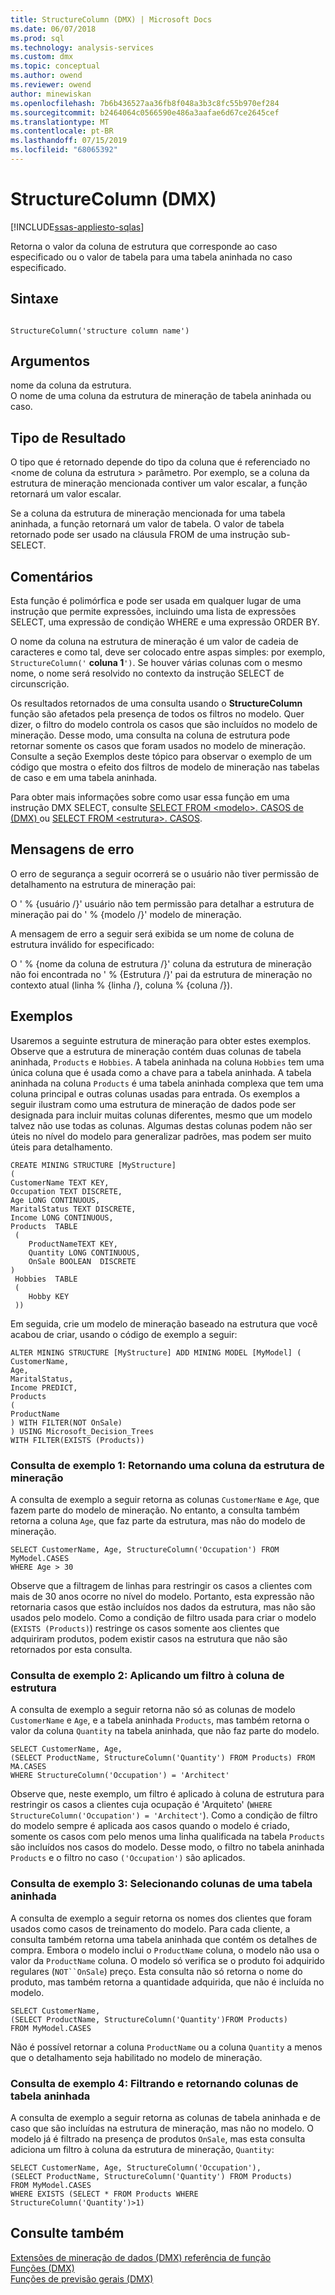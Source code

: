 ```yaml
---
title: StructureColumn (DMX) | Microsoft Docs
ms.date: 06/07/2018
ms.prod: sql
ms.technology: analysis-services
ms.custom: dmx
ms.topic: conceptual
ms.author: owend
ms.reviewer: owend
author: minewiskan
ms.openlocfilehash: 7b6b436527aa36fb8f048a3b3c8fc55b970ef284
ms.sourcegitcommit: b2464064c0566590e486a3aafae6d67ce2645cef
ms.translationtype: MT
ms.contentlocale: pt-BR
ms.lasthandoff: 07/15/2019
ms.locfileid: "68065392"
---
```

# <a name="structurecolumn-dmx"></a>StructureColumn (DMX)
[!INCLUDE[ssas-appliesto-sqlas](../includes/ssas-appliesto-sqlas.md)]

  Retorna o valor da coluna de estrutura que corresponde ao caso especificado ou o valor de tabela para uma tabela aninhada no caso especificado.  
  
## <a name="syntax"></a>Sintaxe  
  
```  
  
StructureColumn('structure column name')  
```  
  
## <a name="arguments"></a>Argumentos  
 nome da coluna da estrutura.  
 O nome de uma coluna da estrutura de mineração de tabela aninhada ou caso.  
  
## <a name="result-type"></a>Tipo de Resultado  
 O tipo que é retornado depende do tipo da coluna que é referenciado no \<nome de coluna da estrutura > parâmetro. Por exemplo, se a coluna da estrutura de mineração mencionada contiver um valor escalar, a função retornará um valor escalar.  
  
 Se a coluna da estrutura de mineração mencionada for uma tabela aninhada, a função retornará um valor de tabela. O valor de tabela retornado pode ser usado na cláusula FROM de uma instrução sub-SELECT.  
  
## <a name="remarks"></a>Comentários  
 Esta função é polimórfica e pode ser usada em qualquer lugar de uma instrução que permite expressões, incluindo uma lista de expressões SELECT, uma expressão de condição WHERE e uma expressão ORDER BY.  
  
 O nome da coluna na estrutura de mineração é um valor de cadeia de caracteres e como tal, deve ser colocado entre aspas simples: por exemplo, `StructureColumn('` **coluna 1**`')`. Se houver várias colunas com o mesmo nome, o nome será resolvido no contexto da instrução SELECT de circunscrição.  
  
 Os resultados retornados de uma consulta usando o **StructureColumn** função são afetados pela presença de todos os filtros no modelo. Quer dizer, o filtro do modelo controla os casos que são incluídos no modelo de mineração. Desse modo, uma consulta na coluna de estrutura pode retornar somente os casos que foram usados no modelo de mineração. Consulte a seção Exemplos deste tópico para observar o exemplo de um código que mostra o efeito dos filtros de modelo de mineração nas tabelas de caso e em uma tabela aninhada.  
  
 Para obter mais informações sobre como usar essa função em uma instrução DMX SELECT, consulte [SELECT FROM &#60;modelo&#62;. CASOS de &#40;DMX&#41; ](../dmx/select-from-model-cases-dmx.md) ou [SELECT FROM &#60;estrutura&#62;. CASOS](../dmx/select-from-structure-cases.md).  
  
## <a name="error-messages"></a>Mensagens de erro  
 O erro de segurança a seguir ocorrerá se o usuário não tiver permissão de detalhamento na estrutura de mineração pai:  
  
 O ' % {usuário /}' usuário não tem permissão para detalhar a estrutura de mineração pai do ' % {modelo /}' modelo de mineração.  
  
 A mensagem de erro a seguir será exibida se um nome de coluna de estrutura inválido for especificado:  
  
 O ' % {nome da coluna de estrutura /}' coluna da estrutura de mineração não foi encontrada no ' % {Estrutura /}' pai da estrutura de mineração no contexto atual (linha % {linha /}, coluna % {coluna /}).  
  
## <a name="examples"></a>Exemplos  
 Usaremos a seguinte estrutura de mineração para obter estes exemplos. Observe que a estrutura de mineração contém duas colunas de tabela aninhada, `Products` e `Hobbies`. A tabela aninhada na coluna `Hobbies` tem uma única coluna que é usada como a chave para a tabela aninhada. A tabela aninhada na coluna `Products` é uma tabela aninhada complexa que tem uma coluna principal e outras colunas usadas para entrada. Os exemplos a seguir ilustram como uma estrutura de mineração de dados pode ser designada para incluir muitas colunas diferentes, mesmo que um modelo talvez não use todas as colunas. Algumas destas colunas podem não ser úteis no nível do modelo para generalizar padrões, mas podem ser muito úteis para detalhamento.  
  
```  
CREATE MINING STRUCTURE [MyStructure]   
(  
CustomerName TEXT KEY,  
Occupation TEXT DISCRETE,  
Age LONG CONTINUOUS,  
MaritalStatus TEXT DISCRETE,  
Income LONG CONTINUOUS,  
Products  TABLE  
 (  
    ProductNameTEXT KEY,  
    Quantity LONG CONTINUOUS,  
    OnSale BOOLEAN  DISCRETE  
)  
 Hobbies  TABLE  
 (  
    Hobby KEY  
 ))  
```  
  
 Em seguida, crie um modelo de mineração baseado na estrutura que você acabou de criar, usando o código de exemplo a seguir:  
  
```  
ALTER MINING STRUCTURE [MyStructure] ADD MINING MODEL [MyModel] (  
CustomerName,  
Age,  
MaritalStatus,  
Income PREDICT,  
Products   
(  
ProductName  
) WITH FILTER(NOT OnSale)  
) USING Microsoft_Decision_Trees   
WITH FILTER(EXISTS (Products))  
```  
  
### <a name="sample-query-1-returning-a-column-from-the-mining-structure"></a>Consulta de exemplo 1: Retornando uma coluna da estrutura de mineração  
 A consulta de exemplo a seguir retorna as colunas `CustomerName` e `Age`, que fazem parte do modelo de mineração. No entanto, a consulta também retorna a coluna `Age`, que faz parte da estrutura, mas não do modelo de mineração.  
  
```  
SELECT CustomerName, Age, StructureColumn('Occupation') FROM MyModel.CASES   
WHERE Age > 30  
```  
  
 Observe que a filtragem de linhas para restringir os casos a clientes com mais de 30 anos ocorre no nível do modelo. Portanto, esta expressão não retornaria casos que estão incluídos nos dados da estrutura, mas não são usados pelo modelo. Como a condição de filtro usada para criar o modelo (`EXISTS (Products)`) restringe os casos somente aos clientes que adquiriram produtos, podem existir casos na estrutura que não são retornados por esta consulta.  
  
### <a name="sample-query-2-applying-a-filter-to-the-structure-column"></a>Consulta de exemplo 2: Aplicando um filtro à coluna de estrutura  
 A consulta de exemplo a seguir retorna não só as colunas de modelo `CustomerName` e `Age`, e a tabela aninhada `Products`, mas também retorna o valor da coluna `Quantity` na tabela aninhada, que não faz parte do modelo.  
  
```  
SELECT CustomerName, Age,  
(SELECT ProductName, StructureColumn('Quantity') FROM Products) FROM MA.CASES   
WHERE StructureColumn('Occupation') = 'Architect'  
```  
  
 Observe que, neste exemplo, um filtro é aplicado à coluna de estrutura para restringir os casos a clientes cuja ocupação é 'Arquiteto' (`WHERE StructureColumn('Occupation') = 'Architect'`). Como a condição de filtro do modelo sempre é aplicada aos casos quando o modelo é criado, somente os casos com pelo menos uma linha qualificada na tabela `Products` são incluídos nos casos do modelo. Desse modo, o filtro no tabela aninhada `Products` e o filtro no caso `('Occupation')` são aplicados.  
  
### <a name="sample-query-3-selecting-columns-from-a-nested-table"></a>Consulta de exemplo 3: Selecionando colunas de uma tabela aninhada  
 A consulta de exemplo a seguir retorna os nomes dos clientes que foram usados como casos de treinamento do modelo. Para cada cliente, a consulta também retorna uma tabela aninhada que contém os detalhes de compra. Embora o modelo inclui o `ProductName` coluna, o modelo não usa o valor da `ProductName` coluna. O modelo só verifica se o produto foi adquirido regulares (`NOT``OnSale`) preço. Esta consulta não só retorna o nome do produto, mas também retorna a quantidade adquirida, que não é incluída no modelo.  
  
```  
SELECT CustomerName,    
(SELECT ProductName, StructureColumn('Quantity')FROM Products)   
FROM MyModel.CASES  
```  
  
 Não é possível retornar a coluna `ProductName` ou a coluna `Quantity` a menos que o detalhamento seja habilitado no modelo de mineração.  
  
### <a name="sample-query-4-filtering-on-and-returning-nested-table-columns"></a>Consulta de exemplo 4: Filtrando e retornando colunas de tabela aninhada  
 A consulta de exemplo a seguir retorna as colunas de tabela aninhada e de caso que são incluídas na estrutura de mineração, mas não no modelo. O modelo já é filtrado na presença de produtos `OnSale`, mas esta consulta adiciona um filtro à coluna da estrutura de mineração, `Quantity`:  
  
```  
SELECT CustomerName, Age, StructureColumn('Occupation'),   
(SELECT ProductName, StructureColumn('Quantity') FROM Products)   
FROM MyModel.CASES   
WHERE EXISTS (SELECT * FROM Products WHERE StructureColumn('Quantity')>1)  
```  
  
## <a name="see-also"></a>Consulte também  
 [Extensões de mineração de dados &#40;DMX&#41; referência de função](../dmx/data-mining-extensions-dmx-function-reference.md)   
 [Funções &#40;DMX&#41;](../dmx/functions-dmx.md)   
 [Funções de previsão gerais &#40;DMX&#41;](../dmx/general-prediction-functions-dmx.md)  
  
  
